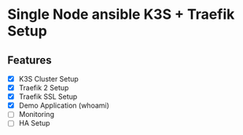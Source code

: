 # Single Node ansible K3S + Traefik Setup

## Features
-[x] K3S Cluster Setup
-[x] Traefik 2 Setup
-[x] Traefik SSL Setup
-[x] Demo Application (whoami)
-[ ] Monitoring
-[ ] HA Setup